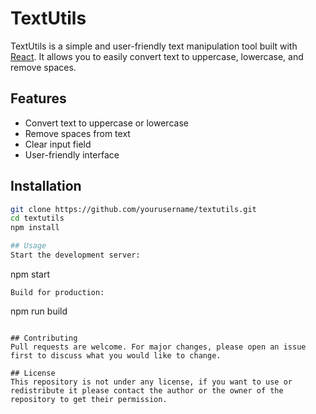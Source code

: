 # TextUtils

TextUtils is a simple and user-friendly text manipulation tool built with [React](https://reactjs.org/). It allows you to easily convert text to uppercase, lowercase, and remove spaces.

## Features
- Convert text to uppercase or lowercase
- Remove spaces from text
- Clear input field
- User-friendly interface

## Installation
```bash
git clone https://github.com/yourusername/textutils.git
cd textutils
npm install

## Usage
Start the development server:

```
npm start
```
Build for production:
```
npm run build
```

## Contributing
Pull requests are welcome. For major changes, please open an issue first to discuss what you would like to change.

## License
This repository is not under any license, if you want to use or redistribute it please contact the author or the owner of the repository to get their permission.
